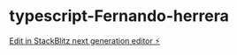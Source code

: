 # typescript-Fernando-herrera

[Edit in StackBlitz next generation editor ⚡️](https://stackblitz.com/~/github.com/alejandrotoro18/typescript-Fernando-herrera)